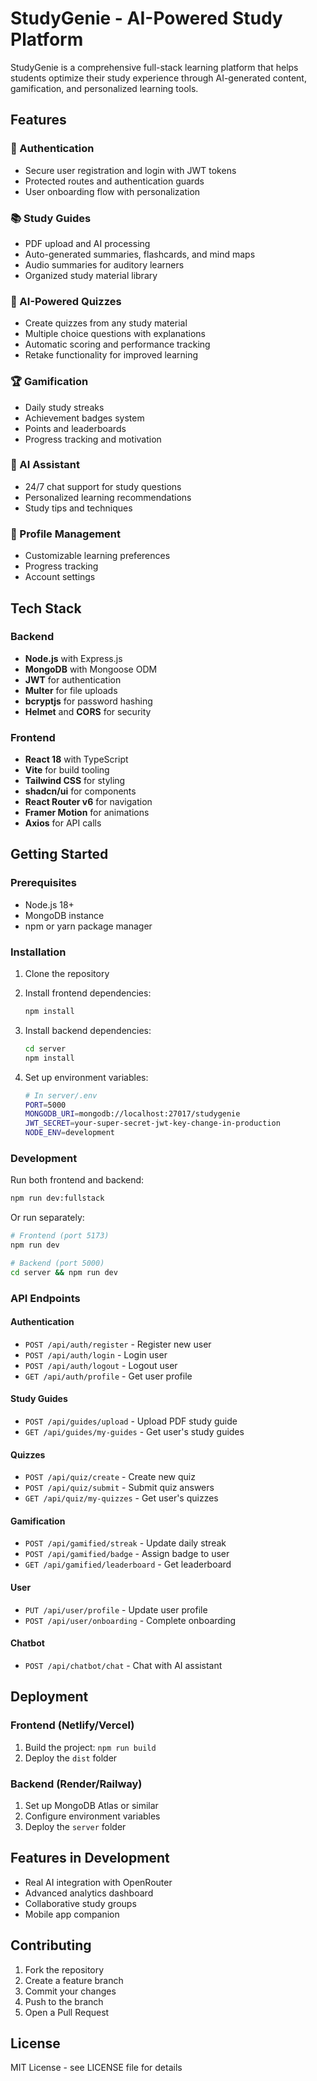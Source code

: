 # StudyGenie - AI-Powered Study Platform

StudyGenie is a comprehensive full-stack learning platform that helps students optimize their study experience through AI-generated content, gamification, and personalized learning tools.

## Features

### 🔐 Authentication
- Secure user registration and login with JWT tokens
- Protected routes and authentication guards
- User onboarding flow with personalization

### 📚 Study Guides
- PDF upload and AI processing
- Auto-generated summaries, flashcards, and mind maps
- Audio summaries for auditory learners
- Organized study material library

### 🧠 AI-Powered Quizzes
- Create quizzes from any study material
- Multiple choice questions with explanations
- Automatic scoring and performance tracking
- Retake functionality for improved learning

### 🏆 Gamification
- Daily study streaks
- Achievement badges system
- Points and leaderboards
- Progress tracking and motivation

### 💬 AI Assistant
- 24/7 chat support for study questions
- Personalized learning recommendations
- Study tips and techniques

### 👤 Profile Management
- Customizable learning preferences
- Progress tracking
- Account settings

## Tech Stack

### Backend
- **Node.js** with Express.js
- **MongoDB** with Mongoose ODM
- **JWT** for authentication
- **Multer** for file uploads
- **bcryptjs** for password hashing
- **Helmet** and **CORS** for security

### Frontend
- **React 18** with TypeScript
- **Vite** for build tooling
- **Tailwind CSS** for styling
- **shadcn/ui** for components
- **React Router v6** for navigation
- **Framer Motion** for animations
- **Axios** for API calls

## Getting Started

### Prerequisites
- Node.js 18+ 
- MongoDB instance
- npm or yarn package manager

### Installation

1. Clone the repository
2. Install frontend dependencies:
   ```bash
   npm install
   ```

3. Install backend dependencies:
   ```bash
   cd server
   npm install
   ```

4. Set up environment variables:
   ```bash
   # In server/.env
   PORT=5000
   MONGODB_URI=mongodb://localhost:27017/studygenie
   JWT_SECRET=your-super-secret-jwt-key-change-in-production
   NODE_ENV=development
   ```

### Development

Run both frontend and backend:
```bash
npm run dev:fullstack
```

Or run separately:
```bash
# Frontend (port 5173)
npm run dev

# Backend (port 5000)
cd server && npm run dev
```

### API Endpoints

#### Authentication
- `POST /api/auth/register` - Register new user
- `POST /api/auth/login` - Login user
- `POST /api/auth/logout` - Logout user
- `GET /api/auth/profile` - Get user profile

#### Study Guides
- `POST /api/guides/upload` - Upload PDF study guide
- `GET /api/guides/my-guides` - Get user's study guides

#### Quizzes
- `POST /api/quiz/create` - Create new quiz
- `POST /api/quiz/submit` - Submit quiz answers
- `GET /api/quiz/my-quizzes` - Get user's quizzes

#### Gamification
- `POST /api/gamified/streak` - Update daily streak
- `POST /api/gamified/badge` - Assign badge to user
- `GET /api/gamified/leaderboard` - Get leaderboard

#### User
- `PUT /api/user/profile` - Update user profile
- `POST /api/user/onboarding` - Complete onboarding

#### Chatbot
- `POST /api/chatbot/chat` - Chat with AI assistant

## Deployment

### Frontend (Netlify/Vercel)
1. Build the project: `npm run build`
2. Deploy the `dist` folder

### Backend (Render/Railway)
1. Set up MongoDB Atlas or similar
2. Configure environment variables
3. Deploy the `server` folder

## Features in Development
- Real AI integration with OpenRouter
- Advanced analytics dashboard
- Collaborative study groups
- Mobile app companion

## Contributing
1. Fork the repository
2. Create a feature branch
3. Commit your changes
4. Push to the branch
5. Open a Pull Request

## License
MIT License - see LICENSE file for details
